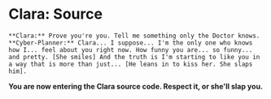 Clara: Source
=============

	**Clara:** Prove you're you. Tell me something only the Doctor knows.
	**Cyber-Planner:** Clara... I suppose... I'm the only one who knows how I... feel about you right now. How funny you are... so funny... and pretty. [She smiles] And the truth is I'm starting to like you in a way that is more than just... [He leans in to kiss her. She slaps him].

**You are now entering the Clara source code. Respect it, or she'll slap you.**